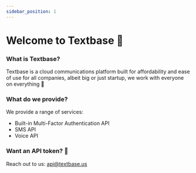 ```yaml
---
sidebar_position: 1
---
```


# Welcome to Textbase 👋

### What is Textbase?
Textbase is a cloud communications platform built for affordability and ease of use for all companies, albeit big or just startup, we work with everyone on everything 👏

### What do we provide?
We provide a range of services:
* Built-in Multi-Factor Authentication API
* SMS API
* Voice API

### Want an API token? 👏
Reach out to us: api@textbase.us
